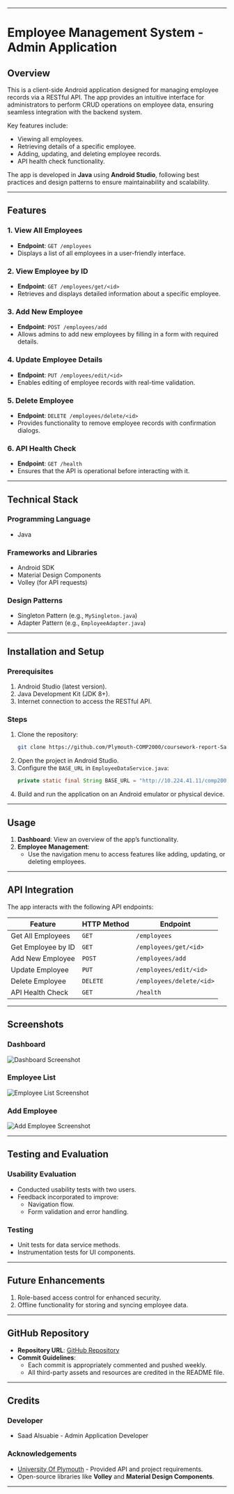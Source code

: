 
---

# **Employee Management System - Admin Application**

## **Overview**
This is a client-side Android application designed for managing employee records via a RESTful API. The app provides an intuitive interface for administrators to perform CRUD operations on employee data, ensuring seamless integration with the backend system.

Key features include:
- Viewing all employees.
- Retrieving details of a specific employee.
- Adding, updating, and deleting employee records.
- API health check functionality.


The app is developed in **Java** using **Android Studio**, following best practices and design patterns to ensure maintainability and scalability.

---

## **Features**
### **1. View All Employees**
- **Endpoint**: `GET /employees`
- Displays a list of all employees in a user-friendly interface.

### **2. View Employee by ID**
- **Endpoint**: `GET /employees/get/<id>`
- Retrieves and displays detailed information about a specific employee.

### **3. Add New Employee**
- **Endpoint**: `POST /employees/add`
- Allows admins to add new employees by filling in a form with required details.

### **4. Update Employee Details**
- **Endpoint**: `PUT /employees/edit/<id>`
- Enables editing of employee records with real-time validation.

### **5. Delete Employee**
- **Endpoint**: `DELETE /employees/delete/<id>`
- Provides functionality to remove employee records with confirmation dialogs.

### **6. API Health Check**
- **Endpoint**: `GET /health`
- Ensures that the API is operational before interacting with it.

---

## **Technical Stack**
### **Programming Language**
- Java

### **Frameworks and Libraries**
- Android SDK
- Material Design Components
- Volley (for API requests)

### **Design Patterns**
- Singleton Pattern (e.g., `MySingleton.java`)
- Adapter Pattern (e.g., `EmployeeAdapter.java`)

---

## **Installation and Setup**
### **Prerequisites**
1. Android Studio (latest version).
2. Java Development Kit (JDK 8+).
3. Internet connection to access the RESTful API.

### **Steps**
1. Clone the repository:
   ```bash
   git clone https://github.com/Plymouth-COMP2000/coursework-report-SaadAlsuabie.git
   ```
2. Open the project in Android Studio.
3. Configure the `BASE_URL` in `EmployeeDataService.java`:
   ```java
   private static final String BASE_URL = "http://10.224.41.11/comp2000";
   ```
4. Build and run the application on an Android emulator or physical device.

---

## **Usage**
1. **Dashboard**: View an overview of the app’s functionality.
2. **Employee Management**:
   - Use the navigation menu to access features like adding, updating, or deleting employees.


---

## **API Integration**
The app interacts with the following API endpoints:

| Feature              | HTTP Method | Endpoint                      |
|----------------------|-------------|-------------------------------|
| Get All Employees    | `GET`       | `/employees`                 |
| Get Employee by ID   | `GET`       | `/employees/get/<id>`        |
| Add New Employee     | `POST`      | `/employees/add`             |
| Update Employee      | `PUT`       | `/employees/edit/<id>`       |
| Delete Employee      | `DELETE`    | `/employees/delete/<id>`     |
| API Health Check     | `GET`       | `/health`                    |

---

## **Screenshots**
### Dashboard
![Dashboard Screenshot](em_dashboard.png)

### Employee List
![Employee List Screenshot](employee_list.png)
### Add Employee
![Add Employee Screenshot](add_employee.png)


---

## **Testing and Evaluation**
### **Usability Evaluation**
- Conducted usability tests with two users.
- Feedback incorporated to improve:
  - Navigation flow.
  - Form validation and error handling.

### **Testing**
- Unit tests for data service methods.
- Instrumentation tests for UI components.

---

## **Future Enhancements**
1. Role-based access control for enhanced security.
2. Offline functionality for storing and syncing employee data.

---

## **GitHub Repository**
- **Repository URL**: [GitHub Repository](https://github.com/Plymouth-COMP2000/coursework-report-SaadAlsuabie.git)
- **Commit Guidelines**:
  - Each commit is appropriately commented and pushed weekly.
  - All third-party assets and resources are credited in the README file.

---

## **Credits**
### **Developer**
- Saad Alsuabie - Admin Application Developer

### **Acknowledgements**
- [University Of Plymouth](https://www.plymouth.ac.uk/) - Provided API and project requirements.
- Open-source libraries like **Volley** and **Material Design Components**.

---